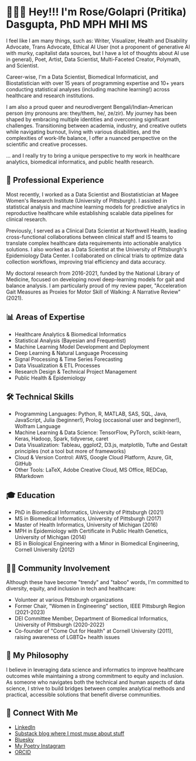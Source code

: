 # 🙋🏽‍♀️ Hey!!! I'm Rose/Golapri (Pritika) Dasgupta, PhD MPH MHI MS

I feel like I am many things, such as: Writer, Visualizer, Health and Disability Advocate, Trans Advocate, Ethical AI User (not a proponent of generative AI with murky, capitalist data sources, but I have a lot of thoughts about AI use in general), Poet, Artist, Data Scientist, Multi-Faceted Creator, Polymath, and Scientist. 

Career-wise, I'm a Data Scientist, Biomedical Informaticist, and Biostatistician with over 15 years of programming expertise and 10+ years conducting statistical analyses (including machine learning!) across healthcare and research institutions. 

I am also a proud queer and neurodivergent Bengali/Indian-American person (my pronouns are: they/them, he/, ze/zir). My journey has been shaped by embracing multiple identities and overcoming significant challenges. Transitioning between academia, industry, and creative outlets while navigating burnout, living with various disabilities, and the complexities of work-life balance, I offer a nuanced perspective on the scientific and creative processes.

... and I really try to bring a unique perspective to my work in healthcare analytics, biomedical informatics, and public health research.

## 🧬 Professional Experience

Most recently, I worked as a Data Scientist and Biostatistician at Magee Women's Research Institute (University of Pittsburgh). I assisted in statistical analysis and machine learning models for predictive analytics in reproductive healthcare while establishing scalable data pipelines for clinical research.

Previously, I served as a Clinical Data Scientist at Northwell Health, leading cross-functional collaborations between clinical staff and IS teams to translate complex healthcare data requirements into actionable analytics solutions. I also worked as a Data Scientist at the University of Pittsburgh's Epidemiology Data Center. I collaborated on clinical trials to optimize data collection workflows, improving trial efficiency and data accuracy.

My doctoral research from 2016-2021, funded by the National Library of Medicine, focused on developing novel deep-learning models for gait and balance analysis. I am particularly proud of my review paper, "Acceleration Gait Measures as Proxies for Motor Skill of Walking: A Narrative Review" (2021).

## 📊 Areas of Expertise

- Healthcare Analytics & Biomedical Informatics
- Statistical Analysis (Bayesian and Frequentist)
- Machine Learning Model Development and Deployment
- Deep Learning & Natural Language Processing
- Signal Processing & Time Series Forecasting
- Data Visualization & ETL Processes
- Research Design & Technical Project Management
- Public Health & Epidemiology

## 🛠️ Technical Skills

- Programming Languages: Python, R, MATLAB, SAS, SQL, Java, JavaScript, Julia (beginner!), Prolog (occasional user and beginner!), Wolfram Language
- Machine Learning & Data Science: TensorFlow, PyTorch, scikit-learn, Keras, Hadoop, Spark, tidyverse, caret
- Data Visualization: Tableau, ggplot2, D3.js, matplotlib, Tufte and Gestalt principles (not a tool but more of frameworks)
- Cloud & Version Control: AWS, Google Cloud Platform, Azure, Git, GitHub
- Other Tools: LaTeX, Adobe Creative Cloud, MS Office, REDCap, RMarkdown

## 🎓 Education

- PhD in Biomedical Informatics, University of Pittsburgh (2021)
- MS in Biomedical Informatics, University of Pittsburgh (2017)
- Master of Health Informatics, University of Michigan (2016)
- MPH in Epidemiology with Certificate in Public Health Genetics, University of Michigan (2014)
- BS in Biological Engineering with a Minor in Biomedical Engineering, Cornell University (2012)

## 🤝🏽 Community Involvement

Although these have become "trendy" and "taboo" words, I'm committed to diversity, equity, and inclusion in tech and healthcare:

- Volunteer at various Pittsburgh organizations
- Former Chair, "Women in Engineering" section, IEEE Pittsburgh Region (2021-2023)
- DEI Committee Member, Department of Biomedical Informatics, University of Pittsburgh (2020-2022)
- Co-founder of "Come Out for Health" at Cornell University (2011), raising awareness of LGBTQ+ health issues

## 🧠 My Philosophy

I believe in leveraging data science and informatics to improve healthcare outcomes while maintaining a strong commitment to equity and inclusion. As someone who navigates both the technical and human aspects of data science, I strive to build bridges between complex analytical methods and practical, accessible solutions that benefit diverse communities.

## 🔗 Connect With Me

- [LinkedIn](https://www.linkedin.com/in/rose-dasgupta-phd/)
- [Substack blog where I most muse about stuff](https://drrosedasgupta.substack.com/)
- [Bluesky](https://bsky.app/profile/drrosedasgupta.bsky.social)
- [My Poetry Instagram](https://www.instagram.com/ila.sudyumma/)
- [ORCID](https://orcid.org/0000-0002-6199-2352)
